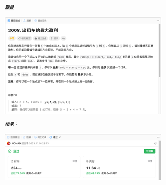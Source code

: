 ##### [题目](https://leetcode.cn/problems/maximum-earnings-from-taxi/description/)
![pic](img.png)
##### 结果：
![pic](result.png)